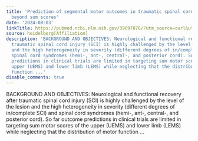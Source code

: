 ```yaml
---
title: 'Prediction of segmental motor outcomes in traumatic spinal cord injury: Advances
  beyond sum scores'
date: '2024-08-03'
linkTitle: https://pubmed.ncbi.nlm.nih.gov/39097076/?utm_source=curl&utm_medium=rss&utm_campaign=pubmed-2&utm_content=1FakS-2QOkCT8HsMOQP1bCRQ4YzyumYOmxmF0moLsQ3dFB1E9V&fc=20220326224207&ff=20240804182128&v=2.18.0.post9+e462414
source: heidelberg[Affiliation]
description: 'BACKGROUND AND OBJECTIVES: Neurological and functional recovery after
  traumatic spinal cord injury (SCI) is highly challenged by the level of the lesion
  and the high heterogeneity in severity (different degrees of in/complete SCI) and
  spinal cord syndromes (hemi-, ant-, central-, and posterior cord). So far outcome
  predictions in clinical trials are limited in targeting sum motor scores of the
  upper (UEMS) and lower limb (LEMS) while neglecting that the distribution of motor
  function ...'
disable_comments: true
---
```

BACKGROUND AND OBJECTIVES: Neurological and functional recovery after traumatic spinal cord injury (SCI) is highly challenged by the level of the lesion and the high heterogeneity in severity (different degrees of in/complete SCI) and spinal cord syndromes (hemi-, ant-, central-, and posterior cord). So far outcome predictions in clinical trials are limited in targeting sum motor scores of the upper (UEMS) and lower limb (LEMS) while neglecting that the distribution of motor function ...